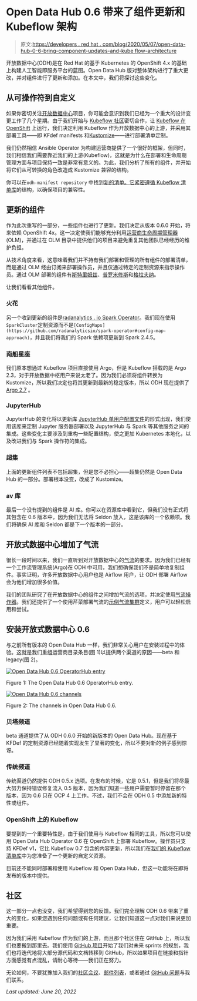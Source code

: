 # Open Data Hub 0.6 带来了组件更新和 Kubeflow 架构

> 原文:[https://developers . red hat . com/blog/2020/05/07/open-data-hub-0-6-bring-component-updates-and-kube flow-architecture](https://developers.redhat.com/blog/2020/05/07/open-data-hub-0-6-brings-component-updates-and-kubeflow-architecture)

开放数据中心(ODH)是在 Red Hat 的基于 Kubernetes 的 OpenShift 4.x 的基础上构建人工智能即服务平台的蓝图。Open Data Hub 版对整体架构进行了重大更改，并对组件进行了更新和添加。在本文中，我们将探讨这些变化。

## 从可操作符到自定义

如果你密切关注[开放数据中心](https://opendatahub.io)项目，你可能会意识到我们已经为一个重大的设计变更工作了几个星期。由于我们开始与 [Kubeflow 社区](https://www.kubeflow.org/)密切合作，让 [Kubeflow 在 OpenShift](https://www.kubeflow.org/docs/openshift/) 上运行，我们决定利用 Kubeflow 作为开放数据中心的上游，并采用其部署工具——即 KFdef manifests 和[Kustomize](https://kustomize.io/)——进行部署清单定制。

我们仍然相信 Ansible Operator 为构建运营商提供了一个很好的框架，但同时，我们相信我们需要靠近我们的上游(Kubeflow)，这就是为什么在部署和生命周期管理方面与项目保持一致是非常有意义的。为此，我们分析了所有的组件，并开始将它们从可转换的角色改造成 Kustomize 兼容的结构。

你可以在`odh-manifest repository` 中找到[新的清单。它紧密遵循 Kubeflow 清单库](https://github.com/opendatahub-io/odh-manifests)的结构，以确保项目的兼容性。

## 更新的组件

作为此次重写的一部分，一些组件也进行了更新。我们决定从版本 0.6.0 开始，将来依赖 OpenShift 4x。这一决定使我们能够充分利用[运营商生命周期管理器](https://docs.openshift.com/container-platform/4.4/operators/understanding_olm/olm-understanding-olm.html) (OLM)，并通过在 OLM 目录中提供他们的项目来避免重复其他团队已经经历的维护负担。

从技术角度来看，这意味着我们并不持有我们部署和管理的所有组件的部署清单，而是通过 OLM 经由订阅来部署操作员，并且仅通过特定的定制资源来指示操作员。通过 OLM 部署的组件有[斯特里姆兹](https://strimzi.io/)、[普罗米修斯](https://prometheus.io/)和[格拉夫纳](https://grafana.com/)。

让我们看看其他组件。

### 火花

另一个收到更新的组件是[radanalytics . io Spark Operator](https://github.com/radanalyticsio/spark-operator/)。我们现在使用`SparkCluster`定制资源而不是`[ConfigMaps](https://github.com/radanalyticsio/spark-operator#config-map-approach)`，并且我们将我们的 Spark 依赖项更新到 Spark 2.4.5。

### 南船星座

我们原本想通过 Kubeflow 项目直接使用 Argo，但是 Kubeflow 搭载的是 Argo 2.3，对于开放数据中枢用户来说太老了。因为我们必须将组件转换为 Kustomize，所以我们决定也将其更新到最新的稳定版本，所以 ODH 现在提供了 [Argo 2.7](https://blog.argoproj.io/argo-workflows-v2-7-6ace8c210798) 。

### JupyterHub

JupyterHub 的变化将以更新库 [JupyterHub 单用户配置文件](https://github.com/vpavlin/jupyterhub-singleuser-profiles/)的形式出现，我们使用该库来定制 Jupyter 服务器部署以及 JupyterHub 与 Spark 等其他服务之间的集成。这些变化主要涉及到重构一些配置结构，使之更加 Kubernetes 本地化，以及改进我们与 Spark 操作符的集成。

### 超集

上面的更新组件列表不包括超集，但是您不必担心——超集仍然是 Open Data Hub 的一部分。部署根本没变，改成了 Kustomize。

### av 库

最后一个没有提到的组件是 AI 库。你可以在资源库中看到它，但我们没有正式将其包含在 0.6 版本中，因为我们无法将 Seldon 放入，这是该库的一个依赖项。我们将确保 AI 库和 Seldon 都是下一个版本的一部分。

## 开放式数据中心增加了气流

很长一段时间以来，我们一直听到对开放数据中心的[气流](https://airflow.apache.org/)的要求。因为我们已经有一个工作流管理系统(Argo)在 ODH 中可用，我们想确保我们不是简单地复制组件。事实证明，许多开放数据中心用户也是 Airflow 用户，让 ODH 部署 Airflow 会为他们增加很多价值。

我们的团队研究了在开放数据中心的组件之间增加气流的选项，并决定使用[气流操作器](https://github.com/opendatahub-io/airflow-on-k8s-operator)。我们还提供了一个使用芹菜部署气流的[示例气流集群](https://github.com/opendatahub-io/odh-manifests/tree/master/airflow/example-celery/base)定义，用户可以轻松启用和尝试。

## 安装开放式数据中心 0.6

与之前所有版本的 Open Data Hub 一样，我们非常关心用户在安装过程中的体验。这就是我们重组运营商目录条目(图 1)以提供两个渠道的原因——beta 和 legacy(图 2)。

[![Open Data Hub 0.6 OperatorHub entry](../Images/5e740852d1703462381a78cc5f74a4b3.png "Screenshot from 2020-05-04 13-54-11")](/sites/default/files/blog/2020/05/Screenshot-from-2020-05-04-13-54-11.png)

Figure 1: The Open Data Hub 0.6 OperatorHub entry.

[![Open Data Hub 0.6 channels](../Images/fb2d3332a1ec16e42c0fad7672c89855.png "Screenshot from 2020-05-04 13-54-39")](/sites/default/files/blog/2020/05/Screenshot-from-2020-05-04-13-54-39.png)

Figure 2: The channels in Open Data Hub 0.6.

### 贝塔频道

beta 通道提供了从 ODH 0.6.0 开始的新版本的 Open Data Hub。现在基于 KFDef 的定制资源已经随着实现发生了显著的变化，所以不要对新的例子感到惊讶。

### 传统频道

传统渠道仍然提供 ODH 0.5.x 选项。在发布的时候，它是 0.5.1，但是我们将尽最大努力保持错误修复流入 0.5 版本，因为我们知道一些用户需要暂时停留在那个版本，因为 0.6 只在 OCP 4 上工作。不过，我们不会在 ODH 0.5 中添加新的特性或组件。

### OpenShift 上的 Kubeflow

要提到的一个重要特性是，由于我们使用与 Kubeflow 相同的工具，所以您可以使用 Open Data Hub Operator 0.6 在 OpenShift 上部署 Kubeflow。操作员只支持 KFDef v1，它比 Kubeflow 0.7 包含的内容更新，所以我们在[我们的 Kubeflow 清单库](https://github.com/opendatahub-io/manifests)中为您准备了一个更新的自定义资源。

目前还不能同时部署和使用 Kubeflow 和 Open Data Hub，但这一功能将在即将发布的版本中提供。

## 社区

这一部分一点也没变，我们希望得到您的反馈。我们完全理解 ODH 0.6 带来了重大的变化，如果您遇到任何问题或有任何建议，让我们知道这一点对我们来说更加重要。

因为我们采用 Kubeflow 作为我们的上游，而且那个社区住在 GitHub 上，所以我们也要搬到那里去。我们使用 [GitHub 项目](https://github.com/orgs/opendatahub-io/projects)开始了我们对未来 sprints 的规划，我们也将迭代地将大部分源代码和文档转移到 GitHub，所以如果项目在链接和指针方面感觉有点混乱，请耐心等待——我们正在努力。

无论如何，不要犹豫加入我们的[社区会议](https://gitlab.com/opendatahub/opendatahub-community/-/wikis/Open-Data-Hub-Community-Meeting-Agenda)、[邮件列表](https://lists.opendatahub.io/admin/lists/)，或者通过 [GitHub 问题](https://github.com/opendatahub-io/odh-manifests/issues)与我们联系。

*Last updated: June 20, 2022*